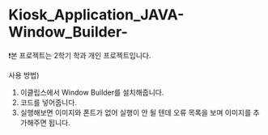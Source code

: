 # Kiosk_Application_JAVA-Window_Builder-
❗본 프로젝트는 2학기 학과 개인 프로젝트입니다.

사용 방법)
1. 이클립스에서 Window Builder를 설치해줍니다.
2. 코드를 넣어줍니다.
3. 실행해보면 이미지와 폰트가 없어 실행이 안 될 텐데 오류 목록을 보며 이미지를 추가해주면 됩니다.
